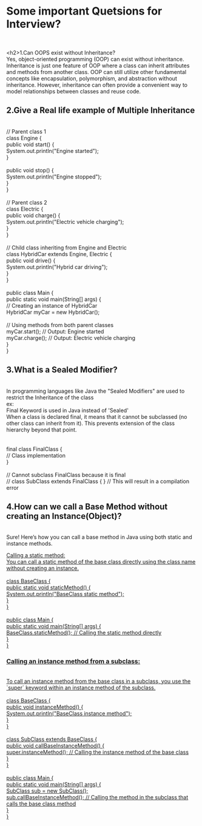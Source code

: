 <h1>Some important Quetsions for Interview?</h1><br>

<h2⁡⁣⁢⁣>1.Can OOPS exist without Inheritance?⁡</h2><br>
Yes, object-oriented programming (OOP) can exist without inheritance. Inheritance is just one feature of OOP where a class can inherit attributes and methods from another class. OOP can still utilize other fundamental concepts like encapsulation, polymorphism, and abstraction without inheritance. However, inheritance can often provide a convenient way to model relationships between classes and reuse code.<br>

<h2>⁡⁣⁢⁣2.Give a Real life example of Multiple Inheritance⁡</h2><br>
// Parent class 1<br>
class Engine {<br>
    public void start() {<br>
        System.out.println("Engine started");<br>
    }<br>
<br>
    public void stop() {<br>
        System.out.println("Engine stopped");<br>
    }<br>
}<br>
<br>
// Parent class 2<br>
class Electric {<br>
    public void charge() {<br>
        System.out.println("Electric vehicle charging");<br>
    }<br>
}<br>
<br>
// Child class inheriting from Engine and Electric<br>
class HybridCar extends Engine, Electric {<br>
    public void drive() {<br>
        System.out.println("Hybrid car driving");<br>
    }<br>
}<br>
<br>
public class Main {<br>
    public static void main(String[] args) {<br>
        // Creating an instance of HybridCar<br>
        HybridCar myCar = new HybridCar();<br>
<br>
        // Using methods from both parent classes<br>
        myCar.start();   // Output: Engine started<br>
        myCar.charge();  // Output: Electric vehicle charging<br>
    }<br>
}<br>

<h2>⁡⁣⁢⁣3.What is a Sealed Modifier?⁡</h2><br>
In programming languages like Java the "Sealed Modifiers" are used to restrict the Inheritance of the class<br>
ex:<br>
Final Keyword is used in Java instead of 'Sealed'<br>
When a class is declared final, it means that it cannot be subclassed (no other class can inherit from it). This prevents extension of the class hierarchy beyond that point.<br>
<br><br>
final class FinalClass {<br>
    // Class implementation<br>
}<br>
<br>
// Cannot subclass FinalClass because it is final<br>
// class SubClass extends FinalClass { } // This will result in a compilation error<br>

<h2>⁡⁣⁢⁣4.⁡⁡⁣⁢⁣How can we call a Base Method without creating an Instance(Object)?⁡</h2><br>
Sure! Here’s how you can call a base method in Java using both static and instance methods.<br>

<u>Calling a static method:<u><br>
You can call a static method of the base class directly using the class name without creating an instance.<br>
<br>
class BaseClass {<br>
    public static void staticMethod() {<br>
        System.out.println("BaseClass static method");<br>
    }<br>
}<br>
<br>
public class Main {<br>
    public static void main(String[] args) {<br>
        BaseClass.staticMethod();  // Calling the static method directly<br>
    }<br>
}<br>

<h3>Calling an instance method from a subclass:</h3><br>
To call an instance method from the base class in a subclass, you use the `super` keyword within an instance method of the subclass.<br>
<br>
class BaseClass {<br>
    public void instanceMethod() {<br>
        System.out.println("BaseClass instance method");<br>
    }<br>
}<br>
<br>
class SubClass extends BaseClass {<br>
    public void callBaseInstanceMethod() {<br>
        super.instanceMethod();  // Calling the instance method of the base class<br>
    }<br>
}<br>
<br>
public class Main {<br>
    public static void main(String[] args) {<br>
        SubClass sub = new SubClass();<br>
        sub.callBaseInstanceMethod();  // Calling the method in the subclass that calls the base class method<br>
    }<br>
}<br>

